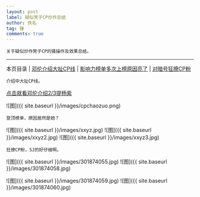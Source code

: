 ```yaml
---
layout: post
label: 疑似凳子CP炒作总结
author: 佚名
tag: 锤
comments: true
---
```


    关于疑似炒作凳子CP的骚操作及效果总结。

---

本页目录 \| [邓伦介绍大扯CP线](#dxjja) \| [影响力榜单多次上榜原因亮了](#dxjjb) \| [对暗号狂撩CP粉](#dxjjc)


<a name="dxjja"></a>


    介绍中大扯CP线。

[点击就看邓伦介绍2/3提杨紫](http://t.cn/EhoTM4y?m=4291688333189717&u=6080414928)

![图]({{ site.baseurl }}/images/cpchaozuo.png)

<a name="dxjjb"></a>

    登顶榜单，原因居然是她？


![图]({{ site.baseurl }}/images/xxyz.jpg)
![图]({{ site.baseurl }}/images/xxyz2.jpg)
![图]({{ site.baseurl }}/images/xxyz3.jpg)


<a name="dxjjc"></a>

    狂撩CP粉，SJ的好仔细啊。


![图]({{ site.baseurl }}/images/301874055.jpg)
![图]({{ site.baseurl }}/images/301874058.jpg)

![图]({{ site.baseurl }}/images/301874059.jpg)
![图]({{ site.baseurl }}/images/301874060.jpg)

